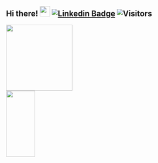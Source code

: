 ## Hi there! <img src="https://media2.giphy.com/avatars/danielfigueirdo/mR5uHXLuePGT.gif" width="28px"/> [![Linkedin Badge](https://img.shields.io/badge/-LinkedIn-blue?style=flat-square&logo=Linkedin&logoColor=white&link=https://www.linkedin.com/in/mateuseliasdeandradepereira/)](https://www.linkedin.com/in/mateuseliasdeandradepereira/) ![Visitors](https://visitor-badge.glitch.me/badge?page_id=mateuseap.mateuseap)

<div>
<div aling = "center">
    <img height="180em" width="60%" src="https://github-readme-stats.vercel.app/api?username=mateuseap&theme=dracula&show_icons=true">
    <img height="180em" width="39.5%" src="https://github-readme-stats.vercel.app/api/top-langs/?username=mateuseap&layout=compact&theme=dracula&langs_count=16">
</div>

<!--
**mateuseap/mateuseap** is a ✨ _special_ ✨ repository because its `README.md` (this file) appears on your GitHub profile.

Here are some ideas to get you started:

- 🔭 I’m currently working on ...
- 🌱 I’m currently learning ...
- 👯 I’m looking to collaborate on ...
- 🤔 I’m looking for help with ...
- 💬 Ask me about ...
- 📫 How to reach me: ...
- 😄 Pronouns: ...
- ⚡ Fun fact: ...
-->
